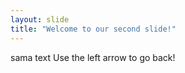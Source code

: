 ```yaml
---
layout: slide
title: "Welcome to our second slide!"
---
```

sama text
Use the left arrow to go back!
